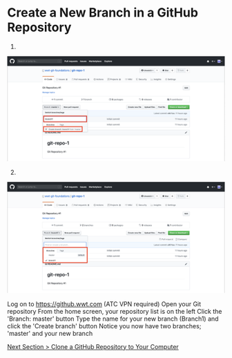 # Create a New Branch in a GitHub Repository





1. 

![github-new-branch](../images/github-new-branch.png)



2. 

![github-branch-list](../images/github-branch-list.png)





Log on to https://github.wwt.com (ATC VPN required)
Open your Git repository
From the home screen, your repository list is on the left
Click the 'Branch: master' button
Type the name for your new branch (Branch1) and click the 'Create branch' button
Notice you now have two branches; 'master' and your new branch





[Next Section > Clone a GitHub Repository to Your Computer](section_5.md "Clone a GitHub Repository to Your Computer")


